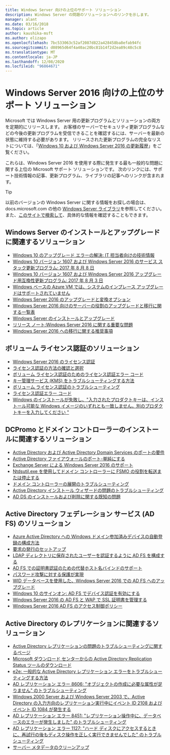 ```yaml
---
title: Windows Server 向けの上位のサポート ソリューション
description: Windows Server の問題のソリューションへのリンクを示します。
manager: alant
ms.date: 03/16/2018
ms.topic: article
author: kaushika-msft
ms.author: elizapo
ms.openlocfilehash: 7bc533063c52af2087d822a428458ba8efab94fc
ms.sourcegitcommit: d08965d64f4a40ac20bc81b14f2d2ea89c48c5c8
ms.translationtype: MT
ms.contentlocale: ja-JP
ms.lasthandoff: 12/08/2020
ms.locfileid: "96864671"
---
```

# <a name="top-support-solutions-for-windows-server-2016"></a>Windows Server 2016 向けの上位のサポート ソリューション

Microsoft では Windows Server 用の更新プログラムとソリューションの両方を定期的にリリースします。 お客様のサーバーでセキュリティ更新プログラムなどの今後の更新プログラムを受信できることを確認するには、サーバーを最新の状態に維持する必要があります。 リリースされた更新プログラムの完全なリストについては、「[Windows 10 および Windows Server 2016 の更新履歴](https://support.microsoft.com/help/4000825/windows-10-windows-server-2016-update-history)」をご覧ください。

これらは、Windows Server 2016 を使用する際に発生する最も一般的な問題に関する上位の Microsoft サポート ソリューションです。 次のリンクには、サポート技術情報の記事、更新プログラム、ライブラリの記事へのリンクが含まれます。

>[!TIP]
> 以前のバージョンの Windows Server に関する情報をお探しの場合は、 docs.microsoft.com の他の [Windows Server ライブラリ](/previous-versions/windows/)を参照してください。 また、[このサイトで検索して](/search/index?dataSource=previousVersions&search=Windows+Server)、具体的な情報を確認することもできます。

## <a name="solutions-for-installing-or-upgrading-windows-server"></a>Windows Server のインストールとアップグレードに関連するソリューション

- [Windows 10 のアップグレード エラーの解決: IT 担当者向けの技術情報](/windows/deployment/upgrade/resolve-windows-10-upgrade-errors)
- [Windows 10 バージョン 1607 および Windows Server 2016 のサービス スタック更新プログラム: 2017 年 8 月 8 日](https://support.microsoft.com/help/4035631)
- [Windows 10 バージョン 1607 および Windows Server 2016 アップグレード用互換性更新プログラム: 2017 年 8 月 3 日](https://support.microsoft.com/help/4033524)
- [Windows ベースの Azure VM では、システムのインプレース アップグレードはサポートされていません](https://support.microsoft.com/help/4014997)
- [Windows Server 2016 のアップグレードと変換オプション](../get-started/supported-upgrade-paths.md)
- [Windows Server 2016 向けのサーバーの役割のアップグレードと移行に関する一覧表](../get-started/server-role-upgradeability-table.md)
- [Windows Server のインストールとアップグレード](../get-started/installation-and-upgrade.md)
- [リリース ノート:Windows Server 2016 に関する重要な問題](../get-started/windows-server-2016-ga-release-notes.md)
- [Windows Server 2016 への移行に関する推奨事項](../get-started/recommendations-moving-to-server2016.md)

## <a name="solutions-for-volume-activation"></a>ボリューム ライセンス認証のソリューション
- [Windows Server 2016 のライセンス認証](../get-started/server-2016-activation.md)
- [ライセンス認証の方法の確認と選択](/previous-versions/windows/it-pro/windows-server-2012-R2-and-2012/jj134256(v=ws.11))
- [ボリューム ライセンス認証のためのライセンス認証エラー コード](/previous-versions/windows/it-pro/windows-server-2012-R2-and-2012/dn502528(v=ws.11))
- [キー管理サービス (KMS) をトラブルシューティングする方法](/previous-versions/tn-archive/ee939272(v=technet.10))
- [ボリューム ライセンス認証のトラブルシューティング](/previous-versions/tn-archive/ff793439(v=technet.10))
- [ライセンス認証エラー コード](/previous-versions/ff793399(v=technet.10))
- [Windows のインストールが失敗し、"入力されたプロダクトキーは、インストール可能な Windows イメージのいずれとも一致しません。別のプロダクトキーを入力してください "](https://support.microsoft.com/help/2796988/windows-8-or-windows-server-2012-installation-may-fail-with-error-mess)

## <a name="solutions-related-to-dcpromo-and-installing-domain-controllers"></a>DCPromo とドメイン コントローラーのインストールに関連するソリューション
- [Active Directory および Active Directory Domain Services のポートの要件](/previous-versions/windows/it-pro/windows-server-2008-R2-and-2008/dd772723(v=ws.10))
- [Active Directory ファイアウォールのポート-単純にする](http://blogs.msmvps.com/acefekay/2011/11/01/active-directory-firewall-ports-let-s-try-to-make-this-simple/)
- [Exchange Server による Windows Server 2016 のサポート](/Exchange/plan-and-deploy/supportability-matrix)
- [Ntdsutil.exe を使用してドメイン コントローラーに FSMO の役割を転送または停止する](https://support.microsoft.com/kb/255504)
- [ドメイン コントローラーの展開のトラブルシューティング](../identity/ad-ds/deploy/troubleshooting-domain-controller-deployment.md)
- [Active Directory インストール ウィザードの問題のトラブルシューティング](/previous-versions/windows/it-pro/windows-2000-server/bb727058(v=technet.10))
- [AD DS のインストールおよび削除に関する既知の問題](/previous-versions/windows/it-pro/windows-server-2008-R2-and-2008/cc754463(v=ws.10))

## <a name="solutions-for-active-directory-federation-services-ad-fs"></a>Active Directory フェデレーション サービス (AD FS) のソリューション
- [Azure Active Directory への Windows ドメイン参加済みデバイスの自動登録の構成方法](/azure/active-directory/active-directory-conditional-access-automatic-device-registration-setup)
- [要求の発行のセットアップ](/azure/active-directory/device-management-hybrid-azuread-joined-devices-setup#step-2-setup-issuance-of-claims)
- [LDAP ディレクトリに保存されたユーザーを認証するように AD FS を構成する](../identity/ad-fs/operations/configure-ad-fs-to-authenticate-users-stored-in-ldap-directories.md)
- [AD FS での証明書認証のための代替ホスト名バインドのサポート](../identity/ad-fs/operations/ad-fs-support-for-alternate-hostname-binding-for-certificate-authentication.md)
- [パスワード攻撃に対する保護が実現](/archive/blogs/tspring/federated-to-microsoft-cloud-and-account-lockouts)
- [WID データベースを使用した、Windows Server 2016 での AD FS へのアップグレード](../identity/ad-fs/deployment/upgrading-to-ad-fs-in-windows-server.md)
- [Windows 10 のサインオン: AD FS でデバイス認証を有効にする](../identity/ad-fs/operations/configure-device-based-conditional-access-on-premises.md)
- [Windows Server 2016 の AD FS と WAP で SSL 証明書を管理する](../identity/ad-fs/operations/manage-ssl-certificates-ad-fs-wap.md)
- [Windows Server 2016 AD FS のアクセス制御ポリシー](../identity/ad-fs/operations/access-control-policies-in-ad-fs.md)

## <a name="solutions-related-to-active-directory-replication"></a>Active Directory のレプリケーションに関連するソリューション

- [Active Directory レプリケーションの問題のトラブルシューティングに関するページ](../identity/ad-ds/manage/troubleshoot/troubleshooting-active-directory-replication-problems.md)
- [Microsoft ダウンロード センターからの Active Directory Replication Status ツールのダウンロード](https://www.microsoft.com/en-in/download/details.aspx?id=30005)
- [e2e: 一般的な Active Directory レプリケーション エラーをトラブルシューティングする方法](https://support.microsoft.com/kb/3108513)
- [AD レプリケーション エラー 8606: "オブジェクトの作成に必要な属性が足りません" のトラブルシューティング](https://support.microsoft.com/kb/2028495)
- [Windows 2000 Server および Windows Server 2003 で、Active Directory の入力方向のレプリケーション実行中にイベント ID 2108 およびイベント ID 1084 が発生する](https://support.microsoft.com/kb/837932)
- [AD レプリケーション エラー 8451: "レプリケーション操作中に、データベースのエラーが発生しました" のトラブルシューティング](https://support.microsoft.com/kb/2645996)
- [AD レプリケーション エラー 1127: "ハード ディスクにアクセスするときに、再試行の後もディスク操作を正しく実行できませんでした" のトラブルシューティング](https://support.microsoft.com/kb/2025726)
- [サーバー メタデータのクリーンアップ](/previous-versions/windows/it-pro/windows-server-2008-R2-and-2008/cc816907(v=ws.10))
